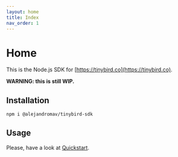 ```yaml
---
layout: home
title: Index
nav_order: 1
---
```


# Home

This is the Node.js SDK for [https://tinybird.co](https://tinybird.co).

**WARNING: this is still WIP.**

## Installation

```bash
npm i @alejandromav/tinybird-sdk
```

## Usage

Please, have a look at [Quickstart](./quickstart.markdown).
